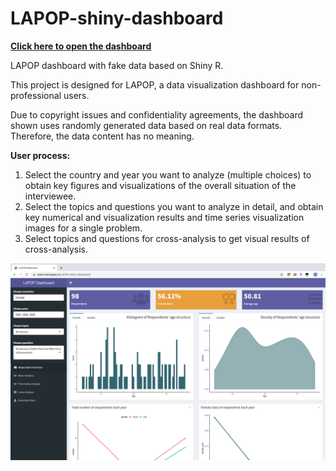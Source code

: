 # LAPOP-shiny-dashboard

**[Click here to open the dashboard](https://zekun.shinyapps.io/LAPOP-shiny-dashboard/)**

LAPOP dashboard with fake data based on Shiny R.

This project is designed for LAPOP, a data visualization dashboard for non-professional users.

Due to copyright issues and confidentiality agreements, the dashboard shown uses randomly generated data based on real data formats. Therefore, the data content has no meaning.

**User process:**

1. Select the country and year you want to analyze (multiple choices) to obtain key figures and visualizations of the overall situation of the interviewee.
2. Select the topics and questions you want to analyze in detail, and obtain key numerical and visualization results and time series visualization images for a single problem.
3. Select topics and questions for cross-analysis to get visual results of cross-analysis.

![demo-home.png](https://github.com/waittim/LAPOP-shiny-dashboard/blob/master/introduction/demo-home.png)

